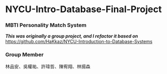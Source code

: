 # NYCU-Intro-Database-Final-Project
### MBTI Personality Match System<br>
***This was originally a group project, and I refactor it based on***
https://github.com/HaKkaz/NYCU-Introduction-to-Database-Systems
### Group Member
林品安、吳權祐、許瑋哲、陳宥翔、林揚森  
